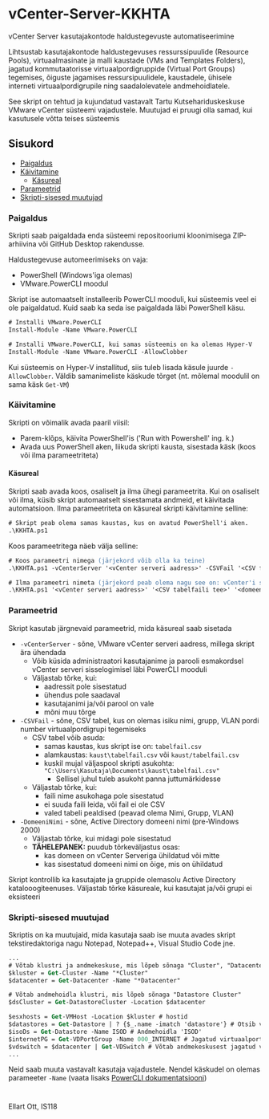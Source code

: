 # vCenter-Server-KKHTA
vCenter Server kasutajakontode haldustegevuste automatiseerimine
 
Lihtsustab kasutajakontode haldustegevuses ressurssipuulide (Resource Pools), virtuaalmasinate ja malli kaustade (VMs and Templates Folders), jagatud kommutaatorisse virtuaalpordigruppide (Virtual Port Groups) tegemises, õiguste jagamises ressursipuulidele, kaustadele, ühisele interneti virtuaalpordigrupile ning saadalolevatele andmehoidlatele.
 
See skript on tehtud ja kujundatud vastavalt Tartu Kutsehariduskeskuse VMware vCenter süsteemi vajadustele. Muutujad ei pruugi olla samad, kui kasutusele võtta teises süsteemis

## Sisukord
* [Paigaldus](#paigaldus)
* [Käivitamine](#kaivitamine)
  * [Käsureal](#kasureal)
* [Parameetrid](#parameetrid)
* [Skripti-sisesed muutujad](#muutujad)

<a name="paigaldus"></a>
### Paigaldus
Skripti saab paigaldada enda süsteemi repositooriumi kloonimisega ZIP-arhiivina või GitHub Desktop rakendusse.

Haldustegevuse automeerimiseks on vaja:
- PowerShell (Windows'iga olemas)
- VMware.PowerCLI moodul

Skript ise automaatselt installeerib PowerCLI mooduli, kui süsteemis veel ei ole paigaldatud. Kuid saab ka seda ise paigaldada läbi PowerShell käsu.

```ps
# Installi VMware.PowerCLI
Install-Module -Name VMware.PowerCLI

# Installi VMware.PowerCLI, kui samas süsteemis on ka olemas Hyper-V
Install-Module -Name VMware.PowerCLI -AllowClobber
```

Kui süsteemis on Hyper-V installitud, siis tuleb lisada käsule juurde `-AllowClobber`. Väldib samanimeliste käskude tõrget (nt. mõlemal moodulil on sama käsk `Get-VM`)

<a name="kaivitamine"></a>
### Käivitamine
Skripti on võimalik avada paaril viisil:
- Parem-klõps, käivita PowerShell'is ('Run with Powershell' ing. k.)
- Avada uus PowerShell aken, liikuda skripti kausta, sisestada käsk (koos või ilma parameetriteta)

<a name="kasureal"></a>
#### Käsureal
Skripti saab avada koos, osaliselt ja ilma ühegi parameetrita. Kui on osaliselt või ilma, küsib skript automaatselt sisestamata andmeid, et käivitada automatsioon. Ilma parameetriteta on käsureal skripti käivitamine selline:

```ps
# Skript peab olema samas kaustas, kus on avatud PowerShell'i aken.
.\KKHTA.ps1
```

Koos parameetritega näeb välja selline:

```ps
# Koos parameetri nimega (järjekord võib olla ka teine)
.\KKHTA.ps1 -vCenterServer '<vCenter serveri aadress>' -CSVFail '<CSV failitee>' -DomeeniNimi '<vCenter'iga ühildatud domeeninimi (pre-Windows 2000)>'

# Ilma parameetri nimeta (järjekord peab olema nagu see on: vCenter'i server, CSV fail, domeeni nimi)
.\KKHTA.ps1 '<vCenter serveri aadress>' '<CSV tabelfaili tee>' '<domeeninimi>'
```

<a name="parameetrid"></a>
### Parameetrid
Skript kasutab järgnevaid parameetrid, mida käsureal saab sisetada

- `-vCenterServer` - sõne, VMware vCenter serveri aadress, millega skript ära ühendada
  - Võib küsida administraatori kasutajanime ja parooli esmakordsel vCenter serveri sisselogimisel läbi PowerCLI mooduli
  - Väljastab tõrke, kui:
    - aadressit pole sisestatud
    - ühendus pole saadaval
    - kasutajanimi ja/või parool on vale
    - mõni muu tõrge
- `-CSVFail` - sõne, CSV tabel, kus on olemas isiku nimi, grupp, VLAN pordi number virtuaalpordigrupi tegemiseks
  - CSV tabel võib asuda:
    - samas kaustas, kus skript ise on: `tabelfail.csv`
    - alamkaustas: `kaust\tabelfail.csv` või `kaust/tabelfail.csv`
    - kuskil mujal väljaspool skripti asukohta: `"C:\Users\Kasutaja\Documents\kaust\tabelfail.csv"`
      - Sellisel juhul tuleb asukoht panna juttumärkidesse
  - Väljastab tõrke, kui:
    - faili nime asukohaga pole sisestatud
    - ei suuda faili leida, või fail ei ole CSV
    - valed tabeli pealdised (peavad olema Nimi, Grupp, VLAN)
- `-DomeeniNimi` - sõne, Active Directory domeeni nimi (pre-Windows 2000)
  - Väljastab tõrke, kui midagi pole sisestatud
  - **TÄHELEPANEK:** puudub tõrkeväljastus osas:
    - kas domeen on vCenter Serveriga ühildatud või mitte
    - kas sisestatud domeeni nimi on õige, mis on ühildatud

Skript kontrollib ka kasutajate ja gruppide olemasolu Active Directory katalooogiteenuses. Väljastab tõrke käsureale, kui kasutajat ja/või grupi ei eksisteeri

<a name="muutujad"></a>
### Skripti-sisesed muutujad
Skriptis on ka muutujaid, mida kasutaja saab ise muuta avades skript tekstiredaktoriga nagu Notepad, Notepad++, Visual Studio Code jne.

```ps
...
# Võtab klustri ja andmekeskuse, mis lõpeb sõnaga "Cluster", "Datacenter"
$kluster = Get-Cluster -Name "*Cluster"
$datacenter = Get-Datacenter -Name "*Datacenter"

# Võtab andmehoidla klustri, mis lõpeb sõnaga "Datastore Cluster"
$dsCluster = Get-DatastoreCluster -Location $datacenter

$esxhosts = Get-VMHost -Location $kluster # hostid
$datastores = Get-Datastore | ? {$_.name -imatch 'datastore'} # Otsib välja kõik andmehoidlad, milles sisaldub 'datastore'
$isoDs = Get-Datastore -Name ISOD # Andmehoidla 'ISOD'
$internetPG = Get-VDPortGroup -Name 000_INTERNET # Jagatud virtuaalportgrupp '000_INTERNET'
$vdswitch = $datacenter | Get-VDSwitch # Võtab andmekeskusest jagatud virtuaalkommutaatori
...
```

Neid saab muuta vastavalt kasutaja vajadustele. Nendel käskudel on olemas parameeter `-Name` (vaata lisaks [PowerCLI dokumentatsiooni](https://pubs.vmware.com/vsphere-51/index.jsp?topic=%2Fcom.vmware.vsphere.doc%2FGUID-1B959D6B-41CA-4E23-A7DB-E9165D5A0E80.html))

#

Ellart Ott, IS118